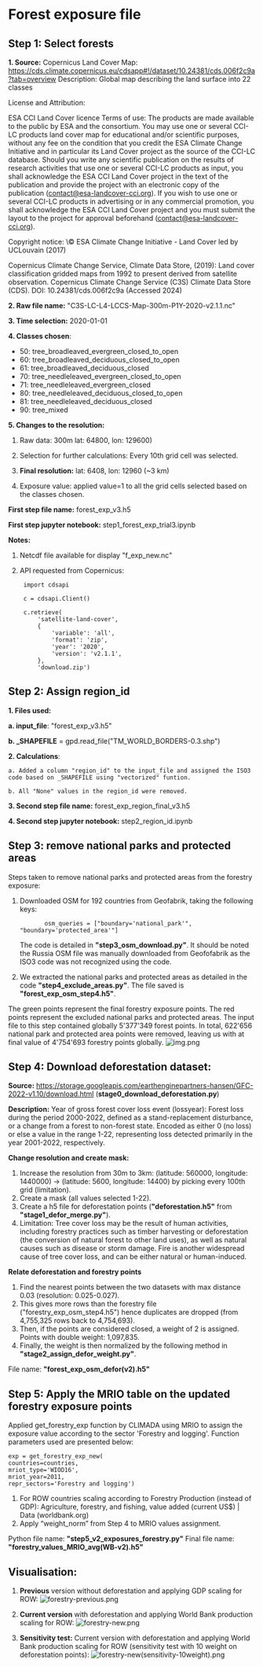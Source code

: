 # Forest exposure file

## Step 1: Select forests

**1. Source:** Copernicus Land Cover
Map: https://cds.climate.copernicus.eu/cdsapp#!/dataset/10.24381/cds.006f2c9a?tab=overview
Description: Global map describing the land surface into 22 classes

License and Attribution:

ESA CCI Land Cover licence Terms of use: The products are made available to the public by ESA and the consortium. You may use one or several CCI-LC products land cover map for educational and/or scientific purposes, without any fee on the condition that you credit the ESA Climate Change Initiative and in particular its Land Cover project as the source of the CCI-LC database. Should you write any scientific publication on the results of research activities that use one or several CCI-LC products as input, you shall acknowledge the ESA CCI Land Cover project in the text of the publication and provide the project with an electronic copy of the publication (contact@esa-landcover-cci.org). If you wish to use one or several CCI-LC products in advertising or in any commercial promotion, you shall acknowledge the ESA CCI Land Cover project and you must submit the layout to the project for approval beforehand (contact@esa-landcover-cci.org).

Copyright notice: \© ESA Climate Change Initiative - Land Cover led by UCLouvain (2017)

Copernicus Climate Change Service, Climate Data Store, (2019): Land cover classification gridded maps from 1992 to present derived from satellite observation. Copernicus Climate Change Service (C3S) Climate Data Store (CDS). DOI: 10.24381/cds.006f2c9a (Accessed 2024)

**2. Raw file name:** "C3S-LC-L4-LCCS-Map-300m-P1Y-2020-v2.1.1.nc"

**3. Time selection:** 2020-01-01

**4. Classes chosen**:

* 50: tree_broadleaved_evergreen_closed_to_open
* 60: tree_broadleaved_deciduous_closed_to_open
* 61: tree_broadleaved_deciduous_closed
* 70: tree_needleleaved_evergreen_closed_to_open
* 71: tree_needleleaved_evergreen_closed
* 80: tree_needleleaved_deciduous_closed_to_open
* 81: tree_needleleaved_deciduous_closed
* 90: tree_mixed

**5. Changes to the resolution:**

1. Raw data: 300m lat: 64800, lon: 129600)
2. Selection for further calculations: Every 10th grid cell was selected.
3. **Final resolution:** lat: 6408, lon: 12960 (~3 km)

4. Exposure value: applied value=1 to all the grid cells selected based on the classes chosen.

**First step file name:** forest_exp_v3.h5

**First step jupyter notebook:** step1_forest_exp_trial3.ipynb

**Notes:**

1. Netcdf file available for display "f_exp_new.nc"
2. API requested from Copernicus:

        import cdsapi

        c = cdsapi.Client()
        
        c.retrieve(
            'satellite-land-cover',
            {
                'variable': 'all',
                'format': 'zip',
                'year': '2020',
                'version': 'v2.1.1',
            },
            'download.zip')

## Step 2: Assign region_id

**1. Files used:**

**a. input_file**: "forest_exp_v3.h5"

**b. _SHAPEFILE** = gpd.read_file("TM_WORLD_BORDERS-0.3.shp")

**2. Calculations**:

    a. Added a column "region_id" to the input_file and assigned the ISO3 code based on _SHAPEFILE using "vectorized" funtion. 

    b. All "None" values in the region_id were removed.

**3. Second step file name:** forest_exp_region_final_v3.h5

**4. Second step jupyter notebook:** step2_region_id.ipynb

## Step 3: remove national parks and protected areas

Steps taken to remove national parks and protected areas from the forestry exposure:

1. Downloaded OSM for 192 countries from Geofabrik, taking the following keys:

              osm_queries = ["boundary='national_park'", "boundary='protected_area'"]

    The code is detailed in **"step3_osm_download.py"**. It should be noted the Russia OSM file was manually downloaded from
Geofofabrik as the ISO3 code was not recognized using the code.

2. We extracted the national parks and protected areas as detailed in the code **"step4_exclude_areas.py"**. The file saved
   is **"forest_exp_osm_step4.h5"**.

The green points represent the final forestry exposure points. The red points represent the excluded national parks and
protected areas. The input file to this step contained globally 5'377'349 forest points. In total, 622'656 national park and protected area points were removed, leaving us with at final value of 4'754'693 forestry points globally. 
![img.png](img.png)

## Step 4: Download deforestation dataset:

**Source:** https://storage.googleapis.com/earthenginepartners-hansen/GFC-2022-v1.10/download.html (**stage0_download_deforestation.py**)

**Description:** Year of gross forest cover loss event (lossyear): Forest loss during the period 2000-2022, defined as a
stand-replacement disturbance, or a change from a forest to non-forest state. Encoded as either 0 (no loss) or else a
value in the range 1-22, representing loss detected primarily in the year 2001-2022, respectively.

**Change resolution and create mask:**

1. Increase the resolution from 30m to 3km: (latitude: 560000, longitude: 1440000) -> (latitude: 5600, longitude: 14400)
   by picking every 100th grid (limitation).
2. Create a mask (all values selected 1-22).
3. Create a h5 file for deforestation points (**"deforestation.h5"** from **"stage1_defor_merge.py"**).
4. Limitation: Tree cover loss may be the result of human activities, including forestry practices such as timber
   harvesting or deforestation (the conversion of natural forest to other land uses), as well as natural causes such as
   disease or storm damage. Fire is another widespread cause of tree cover loss, and can be either natural or
   human-induced.


**Relate deforestation and forestry points**

1. Find the nearest points between the two datasets with max distance 0.03 (resolution: 0.025-0.027).
2. This gives more rows than the forestry file ("forestry_exp_osm_step4.h5") hence duplicates are dropped (from 4,755,325 rows back to 4,754,693).
3. Then, if the points are considered closed, a weight of 2 is assigned. Points with double weight: 1,097,835.
4. Finally, the weight is then normalized by the following method in **"stage2_assign_defor_weight.py"**.

File name: **"forest_exp_osm_defor(v2).h5"**

## **Step 5:** Apply the MRIO table on the updated forestry exposure points

Applied get_forestry_exp function by CLIMADA using MRIO to assign the exposure value according to
the sector 'Forestry and logging'. Function parameters used are presented below:

    exp = get_forestry_exp_new(
    countries=countries, 
    mriot_type='WIOD16',          
    mriot_year=2011,
    repr_sectors='Forestry and logging')

1. For ROW countries scaling according to Forestry Production (instead of GDP): Agriculture, forestry, and fishing,
   value added (current US$) | Data (worldbank.org)
2. Apply “weight_norm” from Step 4 to MRIO values assignment.

Python file name: **"step5_v2_exposures_forestry.py"**
Final file name: **"forestry_values_MRIO_avg(WB-v2).h5"**

## Visualisation:

1. **Previous** version without deforestation and applying GDP scaling for ROW:
![forestry-previous.png](forestry-previous.png)

2. **Current version** with deforestation and applying World Bank production scaling for ROW:
![forestry-new.png](forestry-new.png)

3. **Sensitivity test:** Current version with deforestation and applying World Bank production scaling for ROW
   (sensitivity test with 10 weight on deforestation points):
![forestry-new(sensitivity-10weight).png](forestry-new(sensitivity-10weight).png)
